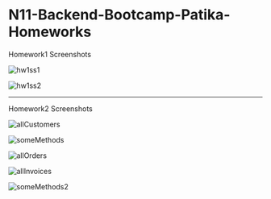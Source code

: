 # N11-Backend-Bootcamp-Patika-Homeworks

Homework1 Screenshots

![hw1ss1](https://github.com/burakkayya/N11-Backend-Bootcamp-Patika-Homeworks/assets/56073855/54309f46-6818-43db-8583-dcc4e860b13f)

![hw1ss2](https://github.com/burakkayya/N11-Backend-Bootcamp-Patika-Homeworks/assets/56073855/2cb4a962-c1a1-4941-b3a1-6b1cabbd5d3c)

-----------------------------------------------------------------------------------

Homework2 Screenshots

![allCustomers](https://github.com/burakkayya/N11-Backend-Bootcamp-Patika-Homeworks/assets/56073855/c85e218d-9584-4d88-a24c-61950597a337)

![someMethods](https://github.com/burakkayya/N11-Backend-Bootcamp-Patika-Homeworks/assets/56073855/d5164332-d5d2-4f8a-a96e-eed62b026f14)

![allOrders](https://github.com/burakkayya/N11-Backend-Bootcamp-Patika-Homeworks/assets/56073855/c942339a-b2f2-4593-ac90-f7f7c9600f3c)

![allInvoices](https://github.com/burakkayya/N11-Backend-Bootcamp-Patika-Homeworks/assets/56073855/cd978df3-6aa4-4028-a1df-0bb60234179b)

![someMethods2](https://github.com/burakkayya/N11-Backend-Bootcamp-Patika-Homeworks/assets/56073855/5340d5db-84ea-4a5f-96e8-7613be957f68)




